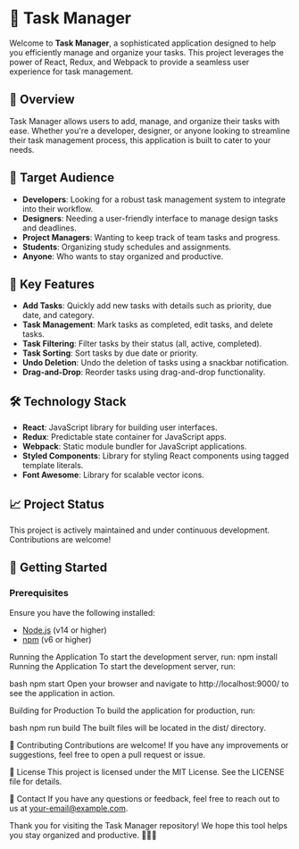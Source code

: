 # 📝 Task Manager

Welcome to **Task Manager**, a sophisticated application designed to help you efficiently manage and organize your tasks. This project leverages the power of React, Redux, and Webpack to provide a seamless user experience for task management.

## 🌟 Overview

Task Manager allows users to add, manage, and organize their tasks with ease. Whether you're a developer, designer, or anyone looking to streamline their task management process, this application is built to cater to your needs.

## 🎯 Target Audience

- **Developers**: Looking for a robust task management system to integrate into their workflow.
- **Designers**: Needing a user-friendly interface to manage design tasks and deadlines.
- **Project Managers**: Wanting to keep track of team tasks and progress.
- **Students**: Organizing study schedules and assignments.
- **Anyone**: Who wants to stay organized and productive.

## 🚀 Key Features

- **Add Tasks**: Quickly add new tasks with details such as priority, due date, and category.
- **Task Management**: Mark tasks as completed, edit tasks, and delete tasks.
- **Task Filtering**: Filter tasks by their status (all, active, completed).
- **Task Sorting**: Sort tasks by due date or priority.
- **Undo Deletion**: Undo the deletion of tasks using a snackbar notification.
- **Drag-and-Drop**: Reorder tasks using drag-and-drop functionality.

## 🛠️ Technology Stack

- **React**: JavaScript library for building user interfaces.
- **Redux**: Predictable state container for JavaScript apps.
- **Webpack**: Static module bundler for JavaScript applications.
- **Styled Components**: Library for styling React components using tagged template literals.
- **Font Awesome**: Library for scalable vector icons.

## 📈 Project Status

This project is actively maintained and under continuous development. Contributions are welcome!

## 📝 Getting Started

### Prerequisites

Ensure you have the following installed:

- [Node.js](https://nodejs.org/) (v14 or higher)
- [npm](https://www.npmjs.com/) (v6 or higher)

Running the Application
To start the development server, run:
npm install 
Running the Application
To start the development server, run:

bash
npm start
Open your browser and navigate to http://localhost:9000/ to see the application in action.

Building for Production
To build the application for production, run:

bash
npm run build
The built files will be located in the dist/ directory.

🤝 Contributing
Contributions are welcome! If you have any improvements or suggestions, feel free to open a pull request or issue.

📄 License
This project is licensed under the MIT License. See the LICENSE file for details.

📧 Contact
If you have any questions or feedback, feel free to reach out to us at your-email@example.com.

Thank you for visiting the Task Manager repository! We hope this tool helps you stay organized and productive. 🧑‍💻🎉
